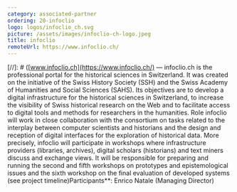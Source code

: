 ```yaml
---
category: associated-partner
ordering: 20-infoclio
logo: logos/infoclio_ch.svg
picture: /assets/images/infoclio-ch-logo.jpeg
title: infoclio
remoteUrl: https://www.infoclio.ch/
---
```


[//]: # ([www.infoclio.ch](https://www.infoclio.ch/) &mdash; infoclio.ch is the professional portal for the historical sciences in Switzerland. It was created on the initiative of the Swiss History Society (SSH) and the Swiss Academy of Humanities and Social Sciences (SAHS). Its objectives are to develop a digital infrastructure for the historical sciences in Switzerland, to increase the visibility of Swiss historical research on the Web and to facilitate access to digital tools and methods for researchers in the humanities. Role infoclio will work in close collaboration with the consortium on tasks related to the interplay between computer scientists and historians and the design and reception of digital interfaces for the exploration of historical data. More precisely, infoclio will participate in workshops where infrastructure providers (libraries, archives), digital scholars (historians) and text miners discuss and exchange views. It will be responsible for preparing and running the second and fifth workshops on prototypes and epistemological issues and the sixth workshop on the final evaluation of developed systems (see project timeline)Participants\*\*: Enrico Natale (Managing Director)

<!---Besides, infoclio will help to identify opportunities for the improvement of existing portals in order to promote innovative digital scholarship practices; support the investigation of the potentials of digital approaches; encourage the improvement of digital literacy; co-design computational tools for the exploration of historical sources, and identify and serve user needs.-->
